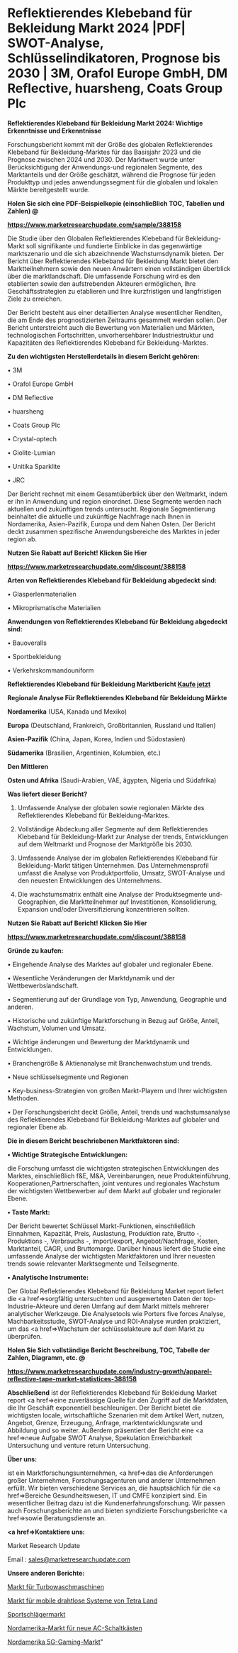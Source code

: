 # Reflektierendes Klebeband für Bekleidung Markt 2024 |PDF| SWOT-Analyse, Schlüsselindikatoren, Prognose bis 2030 | 3M, Orafol Europe GmbH, DM Reflective, huarsheng, Coats Group Plc

<strong>Reflektierendes Klebeband für Bekleidung Markt 2024: Wichtige Erkenntnisse und Erkenntnisse</strong>

Forschungsbericht kommt mit der Größe des globalen Reflektierendes Klebeband für Bekleidung-Marktes für das Basisjahr 2023 und die Prognose zwischen 2024 und 2030. Der Marktwert wurde unter Berücksichtigung der Anwendungs-und regionalen Segmente, des Marktanteils und der Größe geschätzt, während die Prognose für jeden Produkttyp und jedes anwendungssegment für die globalen und lokalen Märkte bereitgestellt wurde.



<strong>Holen Sie sich eine PDF-Beispielkopie (einschließlich TOC, Tabellen und Zahlen) @
</strong>

<strong><a href=https://www.marketresearchupdate.com/sample/388158>

<strong>https://www.marketresearchupdate.com/sample/388158</u></font></a></strong></strong>

Die Studie über den Globalen Reflektierendes Klebeband für Bekleidung-Markt soll signifikante und fundierte Einblicke in das gegenwärtige marktszenario und die sich abzeichnende Wachstumsdynamik bieten. Der Bericht über Reflektierendes Klebeband für Bekleidung Markt bietet den Marktteilnehmern sowie den neuen Anwärtern einen vollständigen überblick über die marktlandschaft. Die umfassende Forschung wird es den etablierten sowie den aufstrebenden Akteuren ermöglichen, Ihre Geschäftsstrategien zu etablieren und Ihre kurzfristigen und langfristigen Ziele zu erreichen.

Der Bericht besteht aus einer detaillierten Analyse wesentlicher Renditen, die am Ende des prognostizierten Zeitraums gesammelt werden sollen. Der Bericht unterstreicht auch die Bewertung von Materialien und Märkten, technologischen Fortschritten, unvorhersehbarer Industriestruktur und Kapazitäten des Reflektierendes Klebeband für Bekleidung-Marktes.



<strong>Zu den wichtigsten Herstellerdetails in diesem Bericht gehören:</strong>

• 3M

• Orafol Europe GmbH

• DM Reflective

• huarsheng

• Coats Group Plc

• Crystal-optech

• Giolite-Lumian

• Unitika Sparklite

• JRC

Der Bericht rechnet mit einem Gesamtüberblick über den Weltmarkt, indem er ihn in Anwendung und region einordnet. Diese Segmente werden nach aktuellen und zukünftigen trends untersucht. Regionale Segmentierung beinhaltet die aktuelle und zukünftige Nachfrage nach Ihnen in Nordamerika, Asien-Pazifik, Europa und dem Nahen Osten. Der Bericht deckt zusammen spezifische Anwendungsbereiche des Marktes in jeder region ab.



<strong>Nutzen Sie Rabatt auf Bericht! Klicken Sie Hier
</strong>

<strong><a href=https://www.marketresearchupdate.com/discount/388158>https://www.marketresearchupdate.com/discount/388158</b></u></font></strong></a>



<strong>Arten von Reflektierendes Klebeband für Bekleidung abgedeckt sind:</strong>

• Glasperlenmaterialien

• Mikroprismatische Materialien



<strong>Anwendungen von Reflektierendes Klebeband für Bekleidung abgedeckt sind:</strong>

• Bauoveralls

• Sportbekleidung

• Verkehrskommandouniform



<strong>Reflektierendes Klebeband für Bekleidung Marktbericht <a href=https://www.marketresearchupdate.com/buynow/388158>Kaufe jetzt</a></strong>



<strong>Regionale Analyse Für Reflektierendes Klebeband für Bekleidung Märkte</strong>



<strong>Nordamerika</strong> (USA, Kanada und Mexiko)



<strong>Europa</strong> (Deutschland, Frankreich, Großbritannien, Russland und Italien)



<strong>Asien-Pazifik</strong> (China, Japan, Korea, Indien und Südostasien)



<strong>Südamerika</strong> (Brasilien, Argentinien, Kolumbien, etc.)



<strong>Den Mittleren</strong> 

<strong>Osten und Afrika</strong> (Saudi-Arabien, VAE, ägypten, Nigeria und Südafrika)



<strong>Was liefert dieser Bericht?</strong>

1. Umfassende Analyse der globalen sowie regionalen Märkte des Reflektierendes Klebeband für Bekleidung-Marktes.

2. Vollständige Abdeckung aller Segmente auf dem Reflektierendes Klebeband für Bekleidung-Markt zur Analyse der trends, Entwicklungen auf dem Weltmarkt und Prognose der Marktgröße bis 2030.

3. Umfassende Analyse der im globalen Reflektierendes Klebeband für Bekleidung-Markt tätigen Unternehmen. Das Unternehmensprofil umfasst die Analyse von Produktportfolio, Umsatz, SWOT-Analyse und den neuesten Entwicklungen des Unternehmens.

4. Die wachstumsmatrix enthält eine Analyse der Produktsegmente und-Geographien, die Marktteilnehmer auf Investitionen, Konsolidierung, Expansion und/oder Diversifizierung konzentrieren sollten.



<strong>Nutzen Sie Rabatt auf Bericht! Klicken Sie Hier
</strong>

<strong><a href=https://www.marketresearchupdate.com/discount/388158>https://www.marketresearchupdate.com/discount/388158</b></u></font></strong></a>



<strong>Gründe zu kaufen:</strong>

• Eingehende Analyse des Marktes auf globaler und regionaler Ebene.

• Wesentliche Veränderungen der Marktdynamik und der Wettbewerbslandschaft.

• Segmentierung auf der Grundlage von Typ, Anwendung, Geographie und anderen.

• Historische und zukünftige Marktforschung in Bezug auf Größe, Anteil, Wachstum, Volumen und Umsatz.

• Wichtige änderungen und Bewertung der Marktdynamik und Entwicklungen.

• Branchengröße &amp; Aktienanalyse mit Branchenwachstum und trends.

• Neue schlüsselsegmente und Regionen

• Key-business-Strategien von großen Markt-Playern und Ihrer wichtigsten Methoden.

• Der Forschungsbericht deckt Größe, Anteil, trends und wachstumsanalyse des Reflektierendes Klebeband für Bekleidung-Marktes auf globaler und regionaler Ebene ab.



<strong>Die in diesem Bericht beschriebenen Marktfaktoren sind:</strong>



<strong>• Wichtige Strategische Entwicklungen:</strong>

die Forschung umfasst die wichtigsten strategischen Entwicklungen des Marktes, einschließlich f&amp;E, M&amp;A, Vereinbarungen, neue Produkteinführung, Kooperationen,Partnerschaften, joint ventures und regionales Wachstum der wichtigsten Wettbewerber auf dem Markt auf globaler und regionaler Ebene.



<strong>• Taste Markt:</strong>

Der Bericht bewertet Schlüssel Markt-Funktionen, einschließlich Einnahmen, Kapazität, Preis, Auslastung, Produktion rate, Brutto -, Produktions -, Verbrauchs -, import/export, Angebot/Nachfrage, Kosten, Marktanteil, CAGR, und Bruttomarge. Darüber hinaus liefert die Studie eine umfassende Analyse der wichtigsten Marktfaktoren und Ihrer neuesten trends sowie relevanter Marktsegmente und Teilsegmente.



<strong>• Analytische Instrumente:</strong>

Der Global Reflektierendes Klebeband für Bekleidung Market report liefert die <a href=>sorgf</a>ältig untersuchten und ausgewerteten Daten der top-Industrie-Akteure und deren Umfang auf dem Markt mittels mehrerer analytischer Werkzeuge. Die Analysetools wie Porters five forces Analyse, Machbarkeitsstudie, SWOT-Analyse und ROI-Analyse wurden praktiziert, um das <a href=>Wachstum</a> der schlüsselakteure auf dem Markt zu überprüfen.



<strong>Holen Sie Sich vollständige Bericht Beschreibung, TOC, Tabelle der Zahlen, Diagramm, etc. @ </strong>

<strong><a href=https://www.marketresearchupdate.com/industry-growth/apparel-reflective-tape-market-statistices-388158>https://www.marketresearchupdate.com/industry-growth/apparel-reflective-tape-market-statistices-388158</a></font></strong>



<strong>Abschließend</strong> ist der Reflektierendes Klebeband für Bekleidung Market report <a href=>eine</a> zuverlässige Quelle für den Zugriff auf die Marktdaten, die Ihr Geschäft exponentiell beschleunigen. Der Bericht bietet die wichtigsten locale, wirtschaftliche Szenarien mit dem Artikel Wert, nutzen, Angebot, Grenze, Erzeugung, Anfrage, marktentwicklungsrate und Abbildung und so weiter. Außerdem präsentiert der Bericht eine <a href=>neue</a> Aufgabe SWOT Analyse, Spekulation Erreichbarkeit Untersuchung und venture return Untersuchung.



<strong>Über uns:</strong>

 ist ein Marktforschungsunternehmen, <a href=>das</a> die Anforderungen großer Unternehmen, Forschungsagenturen und anderer Unternehmen erfüllt. Wir bieten verschiedene Services an, die hauptsächlich für die <a href=>Bereiche</a> Gesundheitswesen, IT und CMFE konzipiert sind. Ein wesentlicher Beitrag dazu ist die Kundenerfahrungsforschung. Wir passen auch Forschungsberichte an und bieten syndizierte Forschungsberichte <a href=>sowie</a> Beratungsdienste an.



<strong><a href=>Kontaktiere uns:</a></strong>

Market Research Update

Email : sales@marketresearchupdate.com



<strong>Unsere anderen Berichte:</strong>

<a href=https://www.linkedin.com/pulse/turbo-washing-machine-market-witness-huge-growth-2029>Markt für Turbowaschmaschinen</a>

<a href=https://www.linkedin.com/pulse/tetra-land-mobile-wireless-system-market-sizing-up-anticipating>Markt für mobile drahtlose Systeme von Tetra Land</a>

<a href=https://www.linkedin.com/pulse/sports-racket-market-outlooks-2023-size-shares>Sportschlägermarkt</a>

<a href=https://www.linkedin.com/pulse/north-america-new-ac-switch-box-market-demand>Nordamerika-Markt für neue AC-Schaltkästen</a>

<a href=https://www.linkedin.com/pulse/north-america-5g-gaming-market-2023-global-qtyuf/>Nordamerika 5G-Gaming-Markt</a>"
